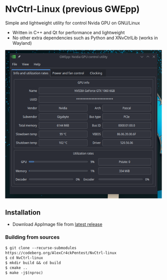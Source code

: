 # NvCtrl-Linux (previous GWEpp)
Simple and lightweight utility for control Nvida GPU on GNU/Linux

* Written in C++ and Qt for performance and lightweight
* No other extra dependencies such as Python and XNvCtrlLib (works in Wayland)

![UI 1](img/ui1.png)

## Installation
* Download AppImage file from [latest release](https://codeberg.org/AlexCr4ckPentest/NvCtrl-linux/releases/latest)

### Building from sources
```
$ git clone --recurse-submodules https://codeberg.org/AlexCr4ckPentest/NvCtrl-linux
$ cd NvCtrl-linux
$ mkdir build && cd build
$ cmake ..
$ make -j$(nproc)
```
